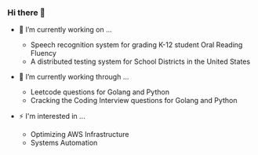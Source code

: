 ### Hi there 👋

- 🔭 I’m currently working on ...
  - Speech recognition system for grading K-12 student Oral Reading Fluency
  - A distributed testing system for School Districts in the United States

- 🌱 I’m currently working through ...
  - Leetcode questions for Golang and Python
  - Cracking the Coding Interview questions for Golang and Python
  
- ⚡ I'm interested in ...
  - Optimizing AWS Infrastructure
  - Systems Automation
  


<!--
**rob-robinson/rob-robinson** is a ✨ _special_ ✨ repository because its `README.md` (this file) appears on your GitHub profile.

Here are some ideas to get you started:



- 👯 I’m looking to collaborate on ...
- 🤔 I’m looking for help with ...
- 💬 Ask me about ...
- 📫 How to reach me: ...
- 😄 Pronouns: ...
-  Fun fact: ...
-->
